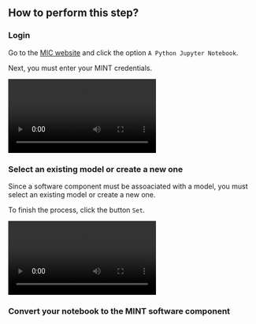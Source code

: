 ## How to perform this step?

### Login 

Go to the [MIC website](https://micweb.netlify.app/) and click the option `A Python Jupyter Notebook`.

Next, you must enter your MINT credentials.

![The myinder.org UI](_static/videos/login.mp4)

### Select an existing model or create a new one

Since a software component must be assoaciated with a model, you must select an existing model or create a new one.

To finish the process, click the button `Set`.

![type:video](_static/videos/select-create.mp4)


### Convert your notebook to the MINT software component